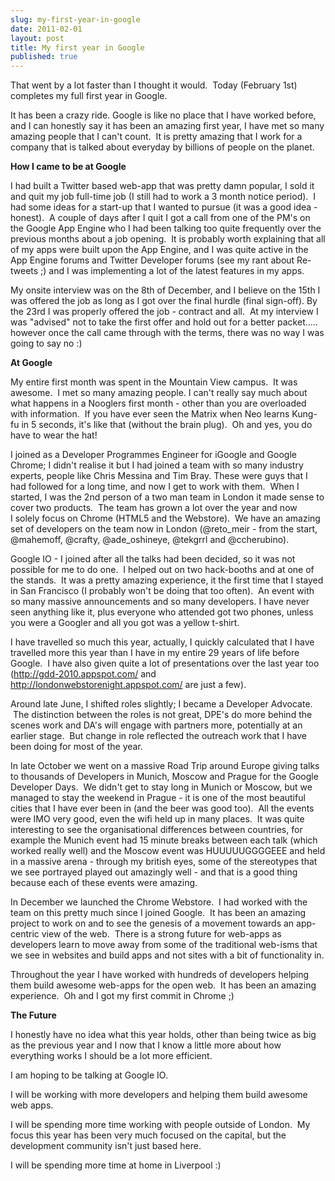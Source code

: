 ```yaml
---
slug: my-first-year-in-google
date: 2011-02-01
layout: post
title: My first year in Google
published: true
---
```

<p>That went by a lot faster than I thought it would. &nbsp;Today (February 1st) completes my full first year in Google.</p>
<p />
<div>It has been a crazy ride. Google is like no place that I have worked before, and I can honestly say it has been an amazing first year, I have met so many amazing people that I can't count. &nbsp;It is pretty amazing that I work for a company that is talked about everyday by billions of people on the planet.</div>
<p />
<div><strong>How I came to be at Google</strong></div>
<p />
<div>I had built a Twitter based web-app that was pretty damn popular, I sold it and quit my job full-time job (I still had to work a 3 month notice period). &nbsp;I had some ideas for a start-up that I wanted to&nbsp;pursue&nbsp;(it was a good idea - honest). &nbsp;A couple of days after I quit I got a call from one of the PM's on the Google App Engine who I had been talking too quite frequently over the previous months about a job opening. &nbsp;It is probably worth explaining that all of my apps were built upon the App Engine, and I was quite active in the App Engine forums and Twitter Developer forums (see my rant about Re-tweets ;) and I was implementing a lot of the latest features in my apps.</div>
<p />
<div>My onsite interview was on the 8th of December, and I believe on the 15th I was offered the job as long as I got over the final hurdle (final sign-off). By the 23rd I was properly offered the job - contract and all. &nbsp;At my interview I was "advised" not to take the first offer and hold out for a better packet..... however once the call came through with the terms, there was no way I was going to say no :)</div>
<p />
<div><strong>At Google</strong></div>
<p />
<div>My entire first month was spent in the Mountain View campus. &nbsp;It was awesome. &nbsp;I met so many amazing people. I can't really say much about what happens in a Nooglers first month - other than you are overloaded with information. &nbsp;If you have ever seen the Matrix when Neo learns Kung-fu in 5 seconds, it's like that (without the brain plug). &nbsp;Oh and yes, you do have to wear the hat!</div>
<p />
<div>I joined as a Developer Programmes Engineer for iGoogle and Google Chrome; I didn't realise it but I had joined a team with so many industry experts, people like Chris Messina and Tim Bray. These were guys that I had followed for a long time, and now I get to work with them. &nbsp;When I started, I was the 2nd person of a two man team in London it made sense to cover two products. &nbsp;The team has grown a lot over the year and now I&nbsp;solely&nbsp;focus on Chrome (HTML5 and the Webstore). &nbsp;We have an amazing set of developers on the team now in London (@reto_meir - from the start, @mahemoff, @crafty,&nbsp;@ade_oshineye, @tekgrrl and @ccherubino).</div>
<div>
<p />
<div>Google IO - I joined after all the talks had been decided, so it was not possible for me to do one. &nbsp;I helped out on two hack-booths and at one of the stands. &nbsp;It was a pretty amazing experience, it the first time that I stayed in San Francisco (I probably won't be doing that too often). &nbsp;An event with so many massive&nbsp;announcements&nbsp;and so many developers. I have never seen anything like it, plus everyone who attended got two phones, unless you were a Googler and all you got was a yellow t-shirt.</div>
<p />
<div>I have travelled so much this year,&nbsp;actually, I quickly calculated that I have travelled more this year than I have in my entire 29 years of life before Google. &nbsp;I have also given quite a lot of presentations over the last year too (<a href="http://gdd-2010.appspot.com/">http://gdd-2010.appspot.com/</a> and <a href="http://londonwebstorenight.appspot.com/">http://londonwebstorenight.appspot.com/</a> are just a few).</div>
<p />
<div>Around late June, I shifted roles slightly; I became a Developer Advocate. &nbsp;The distinction between the roles is not great, DPE's do more behind the scenes work and DA's will engage with partners more, potentially at an earlier stage. &nbsp;But change in role reflected the outreach work that I have been doing for most of the year.</div>
<p />
<div>In late October we went on a massive Road Trip around Europe giving talks to thousands of Developers in Munich, Moscow and Prague for the Google Developer Days. &nbsp;We didn't get to stay long in Munich or Moscow, but we managed to stay the weekend in Prague - it is one of the most beautiful cities that I have ever been in (and the beer was good too). &nbsp;All the events were IMO very good, even the wifi held up in many places. &nbsp;It was quite interesting to see the&nbsp;organisational&nbsp;differences between countries, for example the Munich event had 15 minute breaks between each talk (which worked really well) and the Moscow event was HUUUUUGGGGEEE and held in a massive arena - through my british eyes, some of the&nbsp;stereotypes&nbsp;that we see portrayed played out amazingly well - and that is a good thing because each of these events were amazing.</div>
<p />
<div>In December we launched the Chrome Webstore. &nbsp;I had worked with the team on this pretty much since I joined Google. &nbsp;It has been an amazing project to work on and to see the genesis of a movement towards an app-centric view of the web. &nbsp;There is a strong future for web-apps as developers learn to move away from some of the traditional web-isms that we see in websites and build apps and not sites with a bit of functionality in.</div>
</div>
<p />
<div>Throughout the year I have worked with hundreds of&nbsp;developers&nbsp;helping them build awesome web-apps for the open web. &nbsp;It has been an amazing experience. &nbsp;Oh and I got my first commit in Chrome ;)</div>
<p />
<div><strong>The Future</strong></div>
<p />
<div>I honestly have no idea what this year holds, other than being twice as big as the previous year and I now that I know a little more about how everything works I should be a lot more efficient.</div>
<p />
<div>I am hoping to be talking at Google IO. &nbsp;</div>
<p />
<div>I will be working with more developers and helping them build awesome web apps.</div>
<p />
<div>I will be spending more time working with people outside of London. &nbsp;My focus this year has been very much focused on the capital, but the development community isn't just based here.</div>
<p />
<div>I will be spending more time at home in Liverpool :)</div>

